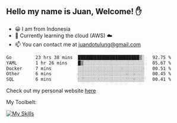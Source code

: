 ## Hello my name is Juan, Welcome! ✋

- 😀 I am from Indonesia
- 📖 Currently learning the cloud (AWS) ☁️
- 📫 You can contact me at juandotulung@gmail.com

<!--START_SECTION:waka-->

```txt
Go         23 hrs 38 mins  ███████████████████████▒░   92.75 %
YAML       1 hr 26 mins    █▒░░░░░░░░░░░░░░░░░░░░░░░   05.67 %
Docker     7 mins          ░░░░░░░░░░░░░░░░░░░░░░░░░   00.51 %
Other      6 mins          ░░░░░░░░░░░░░░░░░░░░░░░░░   00.45 %
SQL        6 mins          ░░░░░░░░░░░░░░░░░░░░░░░░░   00.41 %
```

<!--END_SECTION:waka-->

Check out my personal website [here](https://juanchristian.com)

My Toolbelt:

[![My Skills](https://skillicons.dev/icons?i=go,js,ts,nodejs,express,react,nextjs,vue,tailwind,vite,html,css,python,php,aws,bash,linux,postgres,mysql,redis,kafka,docker,vercel,netlify,vscode,figma)](https://skillicons.dev)

